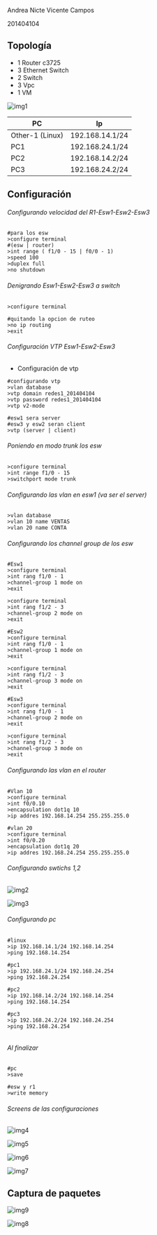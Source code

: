 Andrea Nicte Vicente Campos

201404104



## Topología

- 1 Router c3725
- 3 Ethernet Switch
- 2 Switch
- 3 Vpc
- 1 VM

![img1](img1.png)



| PC              | Ip              |
| --------------- | --------------- |
| Other-1 (Linux) | 192.168.14.1/24 |
| PC1             | 192.168.24.1/24 |
| PC2             | 192.168.14.2/24 |
| PC3             | 192.168.24.2/24 |



## Configuración

###### Configurando velocidad del R1-Esw1-Esw2-Esw3

```
#para los esw
>configure terminal
#(esw | router)
>int range ( f1/0 - 15 | f0/0 - 1)
>speed 100
>duplex full
>no shutdown
```



###### Denigrando Esw1-Esw2-Esw3 a switch

```
>configure terminal

#quitando la opcion de ruteo
>no ip routing
>exit
```



###### Configuración VTP Esw1-Esw2-Esw3

- Configuración de vtp

```
#configurando vtp
>vlan database
>vtp domain redes1_201404104
>vtp password redes1_201404104
>vtp v2-mode

#esw1 sera server
#esw3 y esw2 seran client
>vtp (server | client)
```



###### Poniendo en modo trunk los esw

```
>configure terminal
>int range f1/0 - 15
>switchport mode trunk
```



###### Configurando las vlan en esw1 (va ser el server)

```
>vlan database
>vlan 10 name VENTAS
>vlan 20 name CONTA
```



###### Configurando los channel group de los esw

```
#Esw1
>configure terminal 
>int rang f1/0 - 1
>channel-group 1 mode on
>exit

>configure terminal 
>int rang f1/2 - 3
>channel-group 2 mode on
>exit

#Esw2
>configure terminal 
>int rang f1/0 - 1
>channel-group 1 mode on
>exit

>configure terminal 
>int rang f1/2 - 3
>channel-group 3 mode on
>exit

#Esw3
>configure terminal 
>int rang f1/0 - 1
>channel-group 2 mode on
>exit

>configure terminal 
>int rang f1/2 - 3
>channel-group 3 mode on
>exit
```



###### Configurando las vlan en el router

```
#Vlan 10
>configure terminal
>int f0/0.10
>encapsulation dot1q 10
>ip addres 192.168.14.254 255.255.255.0

#vlan 20
>configure terminal
>int f0/0.20
>encapsulation dot1q 20
>ip addres 192.168.24.254 255.255.255.0
```



###### Configurando swtichs 1,2



![img2](img2.png)



![img3](img3.png)



###### Configurando pc

```
#linux
>ip 192.168.14.1/24 192.168.14.254
>ping 192.168.14.254

#pc1
>ip 192.168.24.1/24 192.168.24.254
>ping 192.168.24.254

#pc2
>ip 192.168.14.2/24 192.168.14.254
>ping 192.168.14.254

#pc3
>ip 192.168.24.2/24 192.168.24.254
>ping 192.168.24.254
```

###### 

###### Al finalizar

```
#pc
>save

#esw y r1
>write memory
```



###### Screens de las configuraciones

![img4](img4.png)

![img5](img5.png)

![img6](img6.png)

![img7](img7.png)



## Captura de paquetes



![img9](img9.png)

![img8](img8.png)